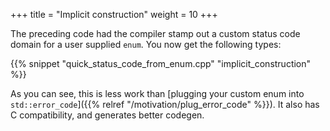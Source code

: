 +++
title = "Implicit construction"
weight = 10
+++

The preceding code had the compiler stamp out a custom status code domain
for a user supplied `enum`. You now get the following types:

{{% snippet "quick_status_code_from_enum.cpp" "implicit_construction" %}}

As you can see, this is less work than [plugging your custom enum
into `std::error_code`]({{% relref "/motivation/plug_error_code" %}}).
It also has C compatibility, and generates better codegen.
